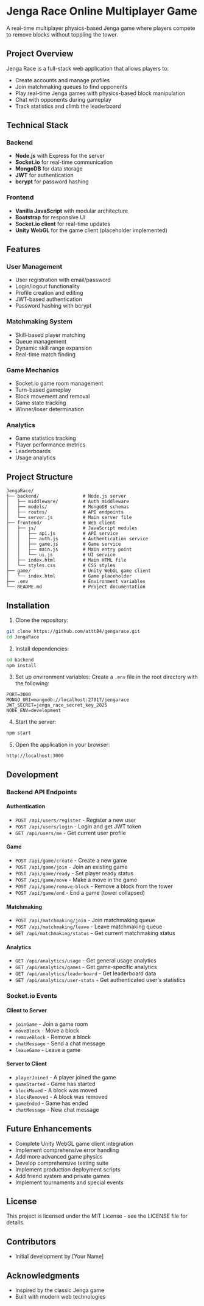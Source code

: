 # Jenga Race Online Multiplayer Game

A real-time multiplayer physics-based Jenga game where players compete to remove blocks without toppling the tower.

## Project Overview

Jenga Race is a full-stack web application that allows players to:
- Create accounts and manage profiles
- Join matchmaking queues to find opponents
- Play real-time Jenga games with physics-based block manipulation
- Chat with opponents during gameplay
- Track statistics and climb the leaderboard

## Technical Stack

### Backend
- **Node.js** with Express for the server
- **Socket.io** for real-time communication
- **MongoDB** for data storage
- **JWT** for authentication
- **bcrypt** for password hashing

### Frontend
- **Vanilla JavaScript** with modular architecture
- **Bootstrap** for responsive UI
- **Socket.io client** for real-time updates
- **Unity WebGL** for the game client (placeholder implemented)

## Features

### User Management
- User registration with email/password
- Login/logout functionality
- Profile creation and editing
- JWT-based authentication
- Password hashing with bcrypt

### Matchmaking System
- Skill-based player matching
- Queue management
- Dynamic skill range expansion
- Real-time match finding

### Game Mechanics
- Socket.io game room management
- Turn-based gameplay
- Block movement and removal
- Game state tracking
- Winner/loser determination

### Analytics
- Game statistics tracking
- Player performance metrics
- Leaderboards
- Usage analytics

## Project Structure

```
JengaRace/
├── backend/                # Node.js server
│   ├── middleware/         # Auth middleware
│   ├── models/             # MongoDB schemas
│   ├── routes/             # API endpoints
│   └── server.js           # Main server file
├── frontend/               # Web client
│   ├── js/                 # JavaScript modules
│   │   ├── api.js          # API service
│   │   ├── auth.js         # Authentication service
│   │   ├── game.js         # Game service
│   │   ├── main.js         # Main entry point
│   │   └── ui.js           # UI service
│   ├── index.html          # Main HTML file
│   └── styles.css          # CSS styles
├── game/                   # Unity WebGL game client
│   └── index.html          # Game placeholder
├── .env                    # Environment variables
└── README.md               # Project documentation
```

## Installation

1. Clone the repository:
```bash
git clone https://github.com/attt84/gengarace.git
cd JengaRace
```

2. Install dependencies:
```bash
cd backend
npm install
```

3. Set up environment variables:
Create a `.env` file in the root directory with the following:
```
PORT=3000
MONGO_URI=mongodb://localhost:27017/jengarace
JWT_SECRET=jenga_race_secret_key_2025
NODE_ENV=development
```

4. Start the server:
```bash
npm start
```

5. Open the application in your browser:
```
http://localhost:3000
```

## Development

### Backend API Endpoints

#### Authentication
- `POST /api/users/register` - Register a new user
- `POST /api/users/login` - Login and get JWT token
- `GET /api/users/me` - Get current user profile

#### Game
- `POST /api/game/create` - Create a new game
- `POST /api/game/join` - Join an existing game
- `POST /api/game/ready` - Set player ready status
- `POST /api/game/move` - Make a move in the game
- `POST /api/game/remove-block` - Remove a block from the tower
- `POST /api/game/end` - End a game (tower collapsed)

#### Matchmaking
- `POST /api/matchmaking/join` - Join matchmaking queue
- `POST /api/matchmaking/leave` - Leave matchmaking queue
- `GET /api/matchmaking/status` - Get current matchmaking status

#### Analytics
- `GET /api/analytics/usage` - Get general usage analytics
- `GET /api/analytics/games` - Get game-specific analytics
- `GET /api/analytics/leaderboard` - Get leaderboard data
- `GET /api/analytics/user-stats` - Get authenticated user's statistics

### Socket.io Events

#### Client to Server
- `joinGame` - Join a game room
- `moveBlock` - Move a block
- `removeBlock` - Remove a block
- `chatMessage` - Send a chat message
- `leaveGame` - Leave a game

#### Server to Client
- `playerJoined` - A player joined the game
- `gameStarted` - Game has started
- `blockMoved` - A block was moved
- `blockRemoved` - A block was removed
- `gameEnded` - Game has ended
- `chatMessage` - New chat message

## Future Enhancements

- Complete Unity WebGL game client integration
- Implement comprehensive error handling
- Add more advanced game physics
- Develop comprehensive testing suite
- Implement production deployment scripts
- Add friend system and private games
- Implement tournaments and special events

## License

This project is licensed under the MIT License - see the LICENSE file for details.

## Contributors

- Initial development by [Your Name]

## Acknowledgments

- Inspired by the classic Jenga game
- Built with modern web technologies